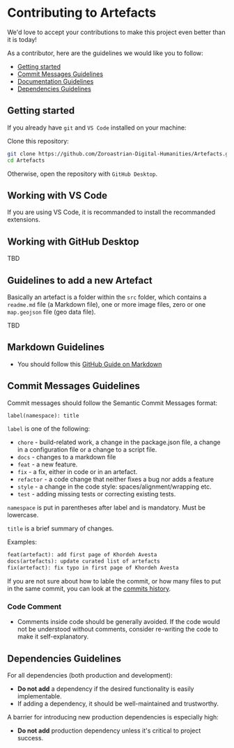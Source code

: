 # Contributing to Artefacts

We'd love to accept your contributions to make this project even better than it is today!

As a contributor, here are the guidelines we would like you to follow:

- [Getting started](#Getting-started)
- [Commit Messages Guidelines](#Commit-Messages-Guidelines)
- [Documentation Guidelines](#Documentation-Guidelines)
- [Dependencies Guidelines](#Dependencies-Guidelines)

## Getting started

If you already have `git` and `VS Code` installed on your machine:

  Clone this repository:
  
  ```bash
  git clone https://github.com/Zoroastrian-Digital-Humanities/Artefacts.git
  cd Artefacts
  ```

Otherwise, open the repository with `GitHub Desktop`.

## Working with VS Code

If you are using VS Code, it is recommanded to install the recommanded extensions.

## Working with GitHub Desktop

TBD

## Guidelines to add a new Artefact

Basically an artefact is a folder within the `src` folder, which contains a `readme.md` file (a Markdown file), one or more image files, zero or one `map.geojson` file (geo data file).

TBD

## Markdown Guidelines

- You should follow this [GitHub Guide on Markdown](https://guides.github.com/features/mastering-markdown/)

## Commit Messages Guidelines

Commit messages should follow the Semantic Commit Messages format:

```txt
label(namespace): title
```

`label` is one of the following:

- `chore` - build-related work, a change in the package.json file, a change in a configuration  file or a change to a script file.
- `docs` - changes to a markdown file
- `feat` - a new feature.
- `fix` - a fix, either in code or in an artefact.
- `refactor` - a code change that neither fixes a bug nor adds a feature
- `style` - a change in the code style: spaces/alignment/wrapping etc.
- `test` - adding missing tests or correcting existing tests.

`namespace` is put in parentheses after label and is mandatory. Must be lowercase.

`title` is a brief summary of changes.

Examples:

```txt
feat(artefact): add first page of Khordeh Avesta
docs(artefacts): update curated list of artefacts
fix(artefact): fix typo in first page of Khordeh Avesta

```

If you are not sure about how to lable the commit, or how many files to put in the same commit, you can look at the [commits history](https://github.com/Zoroastrian-Digital-Humanities/Artefacts/commits/main).

### Code Comment

- Comments inside code should be generally avoided. If the code would not be understood without comments, consider re-writing the code to make it self-explanatory.

## Dependencies Guidelines

For all dependencies (both production and development):

- **Do not add** a dependency if the desired functionality is easily implementable.
- If adding a dependency, it should be well-maintained and trustworthy.

A barrier for introducing new production dependencies is especially high:

- **Do not add** production dependency unless it's critical to project success.
